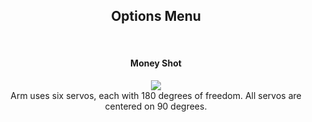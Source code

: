 <h2 align="center">Options Menu</h2>
<br>

<h4 align="center">Money Shot</h4>
<p align="center">
  <img src="https://user-images.githubusercontent.com/44120038/63556353-1be75100-c50a-11e9-9b52-043fd3c708ef.png">
  <br>
  Arm uses six servos, each with 180 degrees of freedom. All servos are centered on 90 degrees.
</p>
<p><br><br></p>
